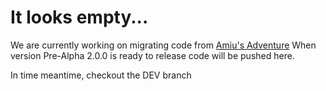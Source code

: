 # It looks empty...

We are currently working on migrating code from [Amiu's Adventure](https://github.com/AmiuLittle/AmiusAdventure)
When version Pre-Alpha 2.0.0 is ready to release code will be pushed here.

In time meantime, checkout the DEV branch
